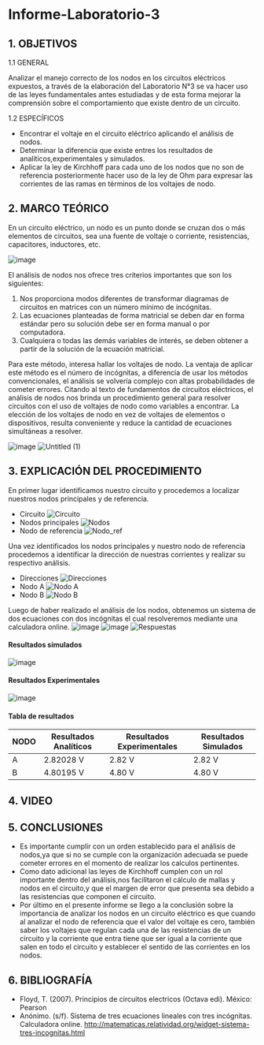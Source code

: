 # Informe-Laboratorio-3
## 1. OBJETIVOS

   1.1 GENERAL
   
Analizar el manejo correcto de los nodos en los circuitos eléctricos expuestos, a través de la elaboración del Laboratorio N°3 se va hacer uso de las leyes fundamentales antes estudiadas y de esta forma mejorar la comprensión sobre el comportamiento que existe dentro de un circuito.

   1.2 ESPECÍFICOS
   
* Encontrar el voltaje en el circuito eléctrico aplicando el análisis de nodos.
* Determinar la diferencia que existe entres los resultados de analíticos,experimentales y simulados.
* Aplicar la ley de Kirchhoff para cada uno de los nodos que no son de referencia posteriormente hacer uso de la ley de Ohm para expresar las corrientes de las ramas en términos de los voltajes de nodo.

## 2. MARCO TEÓRICO

En un circuito eléctrico, un nodo es un punto donde se cruzan dos o más elementos de circuitos, sea una fuente de voltaje o corriente, resistencias, capacitores, inductores, etc.

![image](https://user-images.githubusercontent.com/93666408/143991305-4b8bb10d-d377-4680-966e-5aee1c8d5f7f.png)

El análisis de nodos nos ofrece tres criterios importantes que son los siguientes:
1) Nos proporciona modos diferentes de transformar diagramas de circuitos en matrices con un número mínimo de incógnitas.
2) Las ecuaciones planteadas de forma matricial se deben dar en forma estándar pero su solución debe ser en forma manual  o por computadora.
3) Cualquiera o todas las demás variables de interés, se deben obtener a partir de la solución de la ecuación matricial.


Para este método, interesa hallar los voltajes de nodo. La ventaja de aplicar este método es el número de incógnitas, a diferencia de usar los métodos convencionales, el análisis se volvería complejo con altas probabilidades de cometer errores.
Citando al texto de fundamentos de circuitos eléctricos, el análisis de nodos nos brinda un procedimiento general para resolver circuitos con el uso de voltajes de nodo como variables a encontrar.
La elección de los voltajes de nodo en vez de voltajes de elementos o dispositivos, resulta conveniente y reduce la cantidad de ecuaciones simultáneas a resolver.

![image](https://user-images.githubusercontent.com/93666408/143992215-181caed5-835f-448d-a66b-ca597e7b920c.png)
![Untitled (1)](https://user-images.githubusercontent.com/93666408/143994101-800c6913-bcd6-4668-82e8-36974991e4cc.jpg)



## 3. EXPLICACIÓN DEL PROCEDIMIENTO

En primer lugar identificamos nuestro circuito y procedemos a localizar nuestros nodos principales y de referencia.
* Circuito
![Circuito](https://user-images.githubusercontent.com/93681159/143967999-09a38dd4-c952-4f5f-9b72-416e717354ce.jpeg)
* Nodos principales
![Nodos](https://user-images.githubusercontent.com/93681159/143968008-051fd986-8f34-4872-89b0-67ef7e478290.jpg)
* Nodo de referencia
![Nodo_ref](https://user-images.githubusercontent.com/93681159/143967680-d28ee2a0-cc8d-4786-97a0-2ab62bf4852d.jpg)

Una vez identificados los nodos principales y nuestro nodo de referencia procedemos a identificar la dirección de nuestras corrientes y realizar su respectivo análisis.
* Direcciones
![Direcciones](https://user-images.githubusercontent.com/93681159/143970057-3ef0e2df-47ff-472e-a58d-30b68e61301d.jpeg)
* Nodo A
![Nodo A](https://user-images.githubusercontent.com/93681159/143970065-f176e92c-4687-4eab-9a77-0061a6f854f4.jpeg)
* Nodo B
![Nodo B](https://user-images.githubusercontent.com/93681159/143970620-06a40065-1960-4cea-afe7-67be7ae7125f.jpeg)

Luego de haber realizado el análisis de los nodos, obtenemos un sistema de dos ecuaciones con dos incógnitas el cual resolveremos mediante una calculadora online.
![image](https://user-images.githubusercontent.com/93681159/143970931-ed5c5e60-69fe-4414-8938-46785cb21bb8.png)
![image](https://user-images.githubusercontent.com/93681159/143970964-4904ed0d-1e41-4bf5-bc55-d6d640667e04.png)
![Respuestas](https://user-images.githubusercontent.com/93681159/143971447-fa33f8bf-2f7e-4e7c-8d64-2a4bc0ca2fbd.jpeg)
#### Resultados simulados
![image](https://user-images.githubusercontent.com/93681159/143973341-20610dca-dd65-491a-8022-284d75d401b6.png)
#### Resultados Experimentales
![image](https://user-images.githubusercontent.com/93681159/144061129-a1bd9b83-30aa-4deb-a07f-be0be40039a4.png)
#### Tabla de resultados
| NODO | Resultados Analíticos | Resultados Experimentales | Resultados Simulados |
| ------------- | ------------- | ------------- | ------------- |
|  A  |  2.82028 V  |  2.82 V  |  2.82 V  |
|  B  |  4.80195 V  |  4.80 V  |  4.80 V  |
## 4. VIDEO



## 5. CONCLUSIONES
* Es importante cumplir con un orden establecido para el análisis de nodos,ya que si no se cumple con la organización adecuada se puede cometer errores en el momento de realizar los calculos pertinentes.
* Como dato adicional las leyes de Kirchhoff cumplen con un rol importante dentro del análisis,nos facilitaron el cálculo de mallas y nodos en el circuito,y que el margen de error que presenta sea debido a las resistencias que componen el circuito.
* Por último en el presente informe se llego a la conclusión sobre la importancia de analizar los nodos en un circuito eléctrico es que cuando al analizar el nodo de referencia que el valor del voltaje es cero, también saber los voltajes que regulan cada una de las resistencias de un circuito y la corriente que entra tiene que ser igual a la corriente que salen en todo el circuito y establecer el sentido de las corrientes en los nodos.
## 6. BIBLIOGRAFÍA 
* Floyd, T. (2007). Principios de circuitos electricos (Octava edi). México: Pearson
* Anónimo. (s/f). Sistema de tres ecuaciones lineales con tres incógnitas. Calculadora online. http://matematicas.relatividad.org/widget-sistema-tres-incognitas.html
